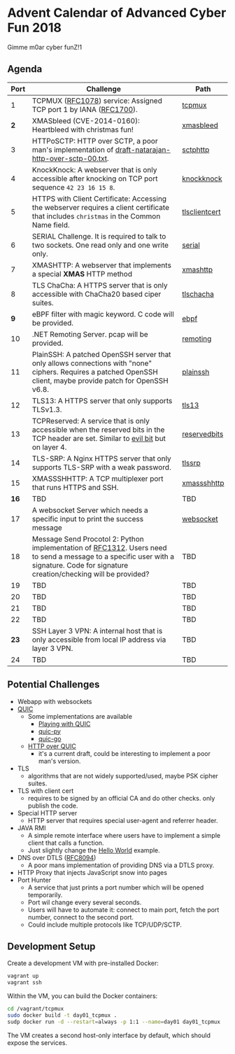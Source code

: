 # Advent Calendar of Advanced Cyber Fun 2018
Gimme m0ar cyber funZ!1

## Agenda

| Port | Challenge | Path |
| ---- | --------- | ---- |
| 1    | TCPMUX ([RFC1078](https://tools.ietf.org/html/rfc1078)) service: Assigned TCP port 1 by IANA ([RFC1700](https://tools.ietf.org/html/rfc1700)). | [tcpmux](tcpmux) 
| **2**    | XMASbleed (CVE-2014-0160): Heartbleed with christmas fun! | [xmasbleed](xmasbleed)
| 3    | HTTPoSCTP: HTTP over SCTP, a poor man's implementation of [draft-natarajan-http-over-sctp-00.txt](https://tools.ietf.org/html/draft-natarajan-http-over-sctp-00). | [sctphttp](sctphttp)
| 4    | KnockKnock: A webserver that is only accessible after knocking on TCP port sequence `42 23 16 15 8`. | [knockknock](knockknock)
| 5    | HTTPS with Client Certificate: Accessing the webserver requires a client certificate that includes `christmas` in the Common Name field. | [tlsclientcert](tlsclientcert)
| 6    | SERIAL Challenge. It is required to talk to two sockets. One read only and one write only. | [serial](serial)
| 7    | XMASHTTP: A webserver that implements a special **XMAS** HTTP method | [xmashttp](xmashttp)
| 8    | TLS ChaCha: A HTTPS server that is only accessible with ChaCha20 based ciper suites. | [tlschacha](tlschacha)
| **9**    | eBPF filter with magic keyword. C code will be provided. | [ebpf](ebpf)
| 10   | .NET Remoting Server. pcap will be provided. | [remoting](remoting)
| 11   | PlainSSH: A patched OpenSSH server that only allows connections with "none" ciphers. Requires a patched OpenSSH client, maybe provide patch for OpenSSH v6.8. | [plainssh](plainssh)
| 12   | TLS13: A HTTPS server that only supports TLSv1.3. | [tls13](tls13)
| 13   | TCPReserved: A service that is only accessible when the reserved bits in the TCP header are set. Similar to [evil bit](https://blog.benjojo.co.uk/post/evil-bit-RFC3514-real-world-usage) but on layer 4. | [reservedbits](reservedbits)
| 14   | TLS-SRP: A Nginx HTTPS server that only supports TLS-SRP with a weak password. | [tlssrp](tlssrp)
| 15   | XMASSSHHTTP: A TCP multiplexer port that runs HTTPS and SSH. | [xmassshhttp](xmassshhttp)
| **16**   | TBD | TBD
| 17   | A websocket Server which needs a specific input to print the success message | [websocket](websocket)
| 18   | Message Send Procotol 2: Python implementation of [RFC1312](https://tools.ietf.org/html/rfc1312). Users need to send a message to a specific user with a signature. Code for signature creation/checking will be provided? | TBD
| 19   | TBD | TBD
| 20   | TBD | TBD
| 21   | TBD | TBD
| 22   | TBD | TBD
| **23**   | SSH Layer 3 VPN: A internal host that is only accessible from local IP address via layer 3 VPN. | TBD
| 24   | TBD | TBD

## Potential Challenges

* Webapp with websockets
* [QUIC](https://ma.ttias.be/googles-quic-protocol-moving-web-tcp-udp/)
    * Some implementations are available
        * [Playing with QUIC](https://www.chromium.org/quic/playing-with-quic)
        * [quic-py](https://github.com/ZhukovAlexander/quic-py)
        * [quic-go](https://github.com/lucas-clemente/quic-go)
    * [HTTP over QUIC](https://tools.ietf.org/html/draft-ietf-quic-http-03)
        * it's a current draft, could be interesting to implement a poor man's version.
* TLS
    * algorithms that are not widely supported/used, maybe PSK cipher suites.
* TLS with client cert
    * requires to be signed by an official CA and do other checks. only publish the code.
* Special HTTP server
    * HTTP server that requires special user-agent and referrer header.
* JAVA RMI
    * A simple remote interface where users have to implement a simple client that calls a function.
    * Just slightly change the [Hello World](https://docs.oracle.com/javase/8/docs/technotes/guides/rmi/hello/hello-world.html) example.
* DNS over DTLS ([RFC8094](https://tools.ietf.org/html/rfc8094))
    * A poor mans implementation of providing DNS via a DTLS proxy.
* HTTP Proxy that injects JavaScript snow into pages
* Port Hunter
    * A service that just prints a port number which will be opened temporarily.
    * Port wil change every several seconds.
    * Users will have to automate it: connect to main port, fetch the port number, connect to the second port.
    * Could include multiple protocols like TCP/UDP/SCTP.

## Development Setup

Create a development VM with pre-installed Docker:

```bash
vagrant up
vagrant ssh
```

Within the VM, you can build the Docker containers:

```bash
cd /vagrant/tcpmux
sudo docker build -t day01_tcpmux .
sudp docker run -d --restart=always -p 1:1 --name=day01 day01_tcpmux
```

The VM creates a second host-only interface by default, which should expose the services.

